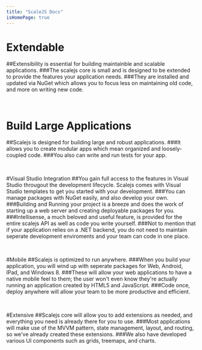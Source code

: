 ```yaml
---
title: "ScaleJS Docs"
isHomePage: true
---
```

# Extendable
##Extensibility is essential for building maintainble and scalable applications. 
###The scalejs core is small and is designed to be extended to provide the features your application needs.
###They are installed and updated via NuGet which allows you to focus less on maintaining old code, and more on writing new code.

<br>

# Build Large Applications
##Scalejs is designed for building large and robust applications. 
###It allows you to create modular apps which mean organized and loosely-coupled code. 
###You also can write and run tests for your app.

<br>

#Visual Studio Integration
##You gain full access to the features in Visual Studio througout the development lifecycle. Scalejs comes with Visual Studio templates to get you started with your development. 
###You can manage packages with NuGet easily, and also develop your own. 
###Building and Running your project is a breeze and does the work of starting up a web server and creating deployable packages for you. 
###Intellisense, a much beloved and useful feature, is provided for the entire scalejs API as well as code you write yourself.
###Not to mention that if your application relies on a .NET backend, you do not need to maintain seperate development enviroments and your team can code in one place.

<br>

#Mobile
##Scalejs is optimized to run anywhere. 
###When you build your application, you will wind up with seperate packages for Web, Android, IPad, and Windows 8. 
###These will allow your web applications to have a native mobile feel to them; the user won't even know they're actually running an application created by HTML5 and JavaScript.
###Code once, deploy anywhere will allow your team to be more productive and efficient. 

<br>

#Extensive
##Scalejs core will allow you to add extensions as needed, and everything you need is already there for you to use.
###Most applications will make use of the MVVM pattern, state management, layout, and routing, so we've already created these extensions. 
###We also have developed various UI components such as grids, treemaps, and charts.